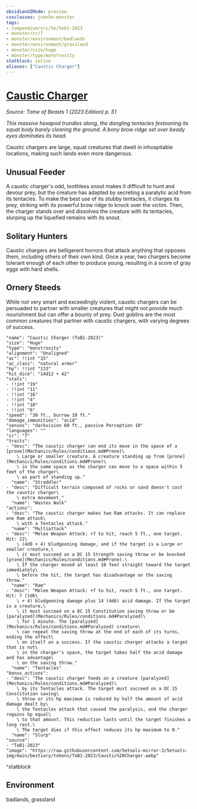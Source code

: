 ```yaml
---
obsidianUIMode: preview
cssclasses: json5e-monster
tags:
- compendium/src/5e/tob1-2023
- monster/cr/7
- monster/environment/badlands
- monster/environment/grassland
- monster/size/huge
- monster/type/monstrosity
statblock: inline
aliases: ["Caustic Charger"]
---
```

# [Caustic Charger](Mechanics\bestiary\monstrosity/caustic-charger-tob1-2023.md)
*Source: Tome of Beasts 1 (2023 Edition) p. 51*  

*This massive hexapod trundles along, the dangling tentacles festooning its squat body barely clearing the ground. A bony brow ridge set over beady eyes dominates its head.*

Caustic chargers are large, squat creatures that dwell in inhospitable locations, making such lands even more dangerous.

## Unusual Feeder

A caustic charger's odd, toothless snout makes it difficult to hunt and devour prey, but the creature has adapted by secreting a paralytic acid from its tentacles. To make the best use of its stubby tentacles, it charges its prey, striking with its powerful brow ridge to knock over the victim. Then, the charger stands over and dissolves the creature with its tentacles, slurping up the liquefied remains with its snout.

## Solitary Hunters

Caustic chargers are belligerent horrors that attack anything that opposes them, including others of their own kind. Once a year, two chargers become tolerant enough of each other to produce young, resulting in a score of gray eggs with hard shells.

## Ornery Steeds

While not very smart and exceedingly violent, caustic chargers can be persuaded to partner with smaller creatures that might not provide much nourishment but can offer a bounty of prey. Dust goblins are the most common creatures that partner with caustic chargers, with varying degrees of success.

```statblock
"name": "Caustic Charger (ToB1-2023)"
"size": "Huge"
"type": "monstrosity"
"alignment": "Unaligned"
"ac": !!int "15"
"ac_class": "natural armor"
"hp": !!int "133"
"hit_dice": "14d12 + 42"
"stats":
- !!int "19"
- !!int "11"
- !!int "16"
- !!int "4"
- !!int "10"
- !!int "6"
"speed": "30 ft., burrow 10 ft."
"damage_immunities": "acid"
"senses": "darkvision 60 ft., passive Perception 10"
"languages": ""
"cr": "7"
"traits":
- "desc": "The caustic charger can end its move in the space of a [prone](Mechanics/Rules/conditions.md#Prone)\
    \ Large or smaller creature. A creature standing up from [prone](Mechanics/Rules/conditions.md#Prone)\
    \ in the same space as the charger can move to a space within 5 feet of the charger\
    \ as part of standing up."
  "name": "Straddler"
- "desc": "Difficult terrain composed of rocks or sand doesn't cost the caustic charger\
    \ extra movement."
  "name": "Wastes Walk"
"actions":
- "desc": "The caustic charger makes two Ram attacks. It can replace one Ram attack\
    \ with a Tentacles attack."
  "name": "Multiattack"
- "desc": "Melee Weapon Attack: +7 to hit, reach 5 ft., one target. Hit: 22\
    \ (4d8 + 4) bludgeoning damage, and if the target is a Large or smaller creature,\
    \ it must succeed on a DC 15 Strength saving throw or be knocked [prone](Mechanics/Rules/conditions.md#Prone).\
    \ If the charger moved at least 10 feet straight toward the target immediately\
    \ before the hit, the target has disadvantage on the saving throw."
  "name": "Ram"
- "desc": "Melee Weapon Attack: +7 to hit, reach 5 ft., one target. Hit: 7 (1d6\
    \ + 4) bludgeoning damage plus 14 (4d6) acid damage. If the target is a creature,\
    \ it must succeed on a DC 15 Constitution saving throw or be [paralyzed](Mechanics/Rules/conditions.md#Paralyzed)\
    \ for 1 minute. The [paralyzed](Mechanics/Rules/conditions.md#Paralyzed) creature\
    \ can repeat the saving throw at the end of each of its turns, ending the effect\
    \ on itself on a success. If the caustic charger attacks a target that is not\
    \ in the charger's space, the target takes half the acid damage and has advantage\
    \ on the saving throw."
  "name": "Tentacles"
"bonus_actions":
- "desc": "The caustic charger feeds on a creature [paralyzed](Mechanics/Rules/conditions.md#Paralyzed)\
    \ by its Tentacles attack. The target must succeed on a DC 15 Constitution saving\
    \ throw or its hp maximum is reduced by half the amount of acid damage dealt by\
    \ the Tentacles attack that caused the paralysis, and the charger regains hp equal\
    \ to that amount. This reduction lasts until the target finishes a long rest.\
    \ The target dies if this effect reduces its hp maximum to 0."
  "name": "Slurp"
"source":
- "ToB1-2023"
"image": "https://raw.githubusercontent.com/5etools-mirror-3/5etools-img/main/bestiary/tokens/ToB1-2023/Caustic%20Charger.webp"
```
^statblock

## Environment

badlands, grassland